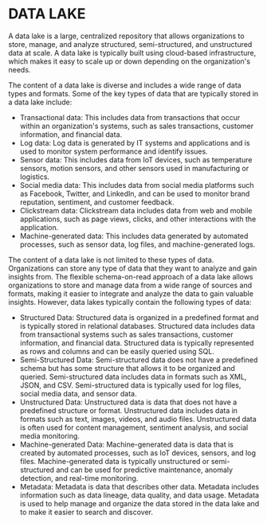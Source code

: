 # DATA LAKE

A data lake is a large, centralized repository that allows organizations to store, manage, and analyze structured, semi-structured, and unstructured data at scale. A data lake is typically built using cloud-based infrastructure, which makes it easy to scale up or down depending on the organization's needs.

The content of a data lake is diverse and includes a wide range of data types and formats. Some of the key types of data that are typically stored in a data lake include:

- Transactional data: This includes data from transactions that occur within an organization's systems, such as sales transactions, customer information, and financial data.
- Log data: Log data is generated by IT systems and applications and is used to monitor system performance and identify issues.
- Sensor data: This includes data from IoT devices, such as temperature sensors, motion sensors, and other sensors used in manufacturing or logistics.
- Social media data: This includes data from social media platforms such as Facebook, Twitter, and LinkedIn, and can be used to monitor brand reputation, sentiment, and customer feedback.
- Clickstream data: Clickstream data includes data from web and mobile applications, such as page views, clicks, and other interactions with the application.
- Machine-generated data: This includes data generated by automated processes, such as sensor data, log files, and machine-generated logs.

The content of a data lake is not limited to these types of data. Organizations can store any type of data that they want to analyze and gain insights from. The flexible schema-on-read approach of a data lake allows organizations to store and manage data from a wide range of sources and formats, making it easier to integrate and analyze the data to gain valuable insights. However, data lakes typically contain the following types of data:

- Structured Data: Structured data is organized in a predefined format and is typically stored in relational databases. Structured data includes data from transactional systems such as sales transactions, customer information, and financial data. Structured data is typically represented as rows and columns and can be easily queried using SQL.
- Semi-Structured Data: Semi-structured data does not have a predefined schema but has some structure that allows it to be organized and queried. Semi-structured data includes data in formats such as XML, JSON, and CSV. Semi-structured data is typically used for log files, social media data, and sensor data.
- Unstructured Data: Unstructured data is data that does not have a predefined structure or format. Unstructured data includes data in formats such as text, images, videos, and audio files. Unstructured data is often used for content management, sentiment analysis, and social media monitoring.
- Machine-generated Data: Machine-generated data is data that is created by automated processes, such as IoT devices, sensors, and log files. Machine-generated data is typically unstructured or semi-structured and can be used for predictive maintenance, anomaly detection, and real-time monitoring.
- Metadata: Metadata is data that describes other data. Metadata includes information such as data lineage, data quality, and data usage. Metadata is used to help manage and organize the data stored in the data lake and to make it easier to search and discover.